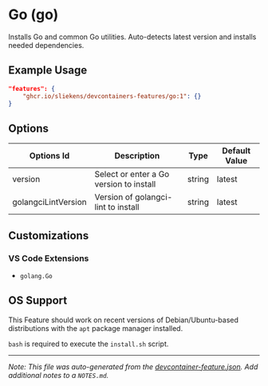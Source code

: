 
# Go (go)

Installs Go and common Go utilities. Auto-detects latest version and installs needed dependencies.

## Example Usage

```json
"features": {
    "ghcr.io/sliekens/devcontainers-features/go:1": {}
}
```

## Options

| Options Id | Description | Type | Default Value |
|-----|-----|-----|-----|
| version | Select or enter a Go version to install | string | latest |
| golangciLintVersion | Version of golangci-lint to install | string | latest |

## Customizations

### VS Code Extensions

- `golang.Go`



## OS Support

This Feature should work on recent versions of Debian/Ubuntu-based distributions with the `apt` package manager installed.

`bash` is required to execute the `install.sh` script.


---

_Note: This file was auto-generated from the [devcontainer-feature.json](https://github.com/sliekens/devcontainers-features/blob/main/src/go/devcontainer-feature.json).  Add additional notes to a `NOTES.md`._
